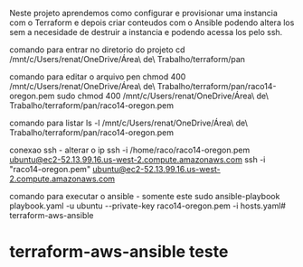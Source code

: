 Neste projeto aprendemos como configurar e provisionar uma instancia com o Terraform e depois criar conteudos com o Ansible podendo altera los sem a necesidade de destruir a instancia e podendo acessa los pelo ssh.

comando para entrar no diretorio do projeto
cd /mnt/c/Users/renat/OneDrive/Área\ de\ Trabalho/terraform/pan

comando para editar o arquivo pen
chmod 400 /mnt/c/Users/renat/OneDrive/Área\ de\ Trabalho/terraform/pan/raco14-oregon.pem
sudo chmod 400 /mnt/c/Users/renat/OneDrive/Área\ de\ Trabalho/terraform/pan/raco14-oregon.pem


comando para listar
ls -l /mnt/c/Users/renat/OneDrive/Área\ de\ Trabalho/terraform/pan/raco14-oregon.pem

conexao ssh - alterar o ip
ssh -i /home/raco/raco14-oregon.pem ubuntu@ec2-52.13.99.16.us-west-2.compute.amazonaws.com
ssh -i "raco14-oregon.pem" ubuntu@ec2-52.13.99.16.us-west-2.compute.amazonaws.com

comando para executar o ansible - somente este
sudo ansible-playbook playbook.yaml -u ubuntu --private-key raco14-oregon.pem -i hosts.yaml# terraform-aws-ansible

# terraform-aws-ansible teste
